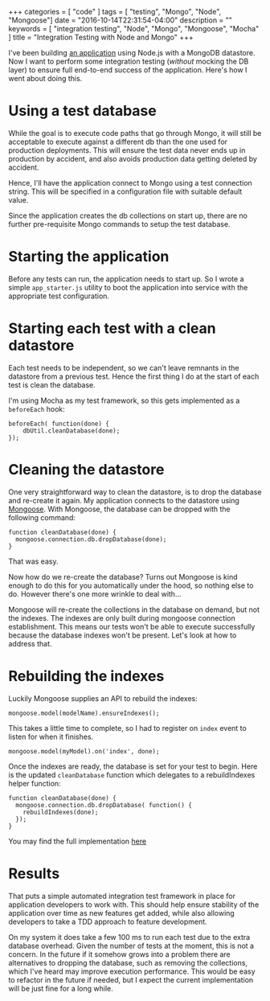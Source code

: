 +++
categories = [ "code" ]
tags = [ "testing", "Mongo", "Node", "Mongoose"]
date = "2016-10-14T22:31:54-04:00"
description = ""
keywords = [ "integration testing", "Node", "Mongo", "Mongoose", "Mocha" ]
title = "Integration Testing with Node and Mongo"
+++

I've been building [an application](https://github.com/cised-ca/social-enterprise-directory) using Node.js with a MongoDB datastore. Now I want to perform some integration testing (*without* mocking the DB layer) to ensure full end-to-end success of the application. Here's how I went about doing this.

# Using a test database
While the goal is to execute code paths that go through Mongo, it will still be acceptable to execute against a different db than the one used for production deployments. This will ensure the test data never ends up in production by accident, and also avoids production data getting deleted by accident.

Hence, I'll have the application connect to Mongo using a test connection string. This will be specified in a configuration file with suitable default value.

Since the application creates the db collections on start up, there are no further pre-requisite Mongo commands to setup the test database.

# Starting the application

Before any tests can run, the application needs to start up. So I wrote a simple `app_starter.js` utility to boot the application into service with the appropriate test configuration.

# Starting each test with a clean datastore

Each test needs to be independent, so we can't leave remnants in the datastore from a previous test. Hence the first thing I do at the start of each test is clean the database.

I'm using Mocha as my test framework, so this gets implemented as a `beforeEach` hook:

    beforeEach( function(done) {
        dbUtil.cleanDatabase(done);
    });

# Cleaning the datastore

One very straightforward way to clean the datastore, is to drop the database and re-create it again. My application connects to the datastore using [Mongoose](mongoosejs.com). With Mongoose, the database can be dropped with the following command:

    function cleanDatabase(done) {
      mongoose.connection.db.dropDatabase(done);
    }

That was easy.

Now how do we re-create the database? Turns out Mongoose is kind enough to do this for you automatically under the hood, so nothing else to do. However there's one more wrinkle to deal with...

Mongoose will re-create the collections in the database on demand, but not the indexes. The indexes are only built during mongoose connection establishment. This means our tests won't be able to execute successfully because the database indexes won't be present. Let's look at how to address that.

# Rebuilding the indexes

Luckily Mongoose supplies an API to rebuild the indexes:

    mongoose.model(modelName).ensureIndexes();

This takes a little time to complete, so I had to register on `index` event to listen for when it finishes.

    mongoose.model(myModel).on('index', done);

Once the indexes are ready, the database is set for your test to begin. Here is the updated `cleanDatabase` function which delegates to a rebuildIndexes helper function:

    function cleanDatabase(done) {
      mongoose.connection.db.dropDatabase( function() {
        rebuildIndexes(done);
      });
    }

You may find the full implementation [here](https://github.com/cised-ca/social-enterprise-directory/blob/dd0c588843ffe014b0befd36e316beefa6bc181b/test/api/helpers/db/db_util.js)

# Results
That puts a simple automated integration test framework in place for application developers to work with. This should help ensure stability of the application over time as new features get added, while also allowing developers to take a TDD approach to feature development.

On my system it does take a few 100 ms to run each test due to the extra database overhead. Given the number of tests at the moment, this is not a concern. In the future if it somehow grows into a problem there are alternatives to dropping the database, such as removing the collections, which I've heard may improve execution performance. This would be easy to refactor in the future if needed, but I expect the current implementation will be just fine for a long while.
